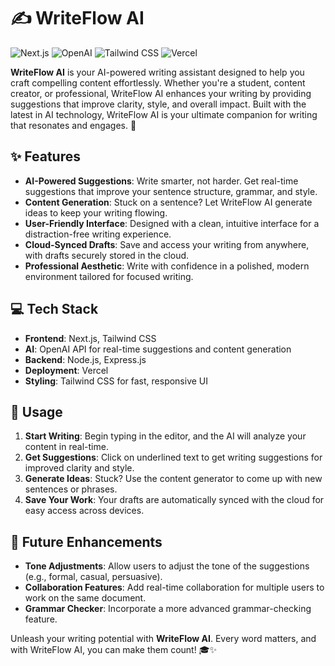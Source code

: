 # ✍️ WriteFlow AI

![Next.js](https://img.shields.io/badge/Frontend-Next.js-0070f3) ![OpenAI](https://img.shields.io/badge/AI-Powered%20by-OpenAI-3498db) ![Tailwind CSS](https://img.shields.io/badge/Styled%20with-TailwindCSS-06B6D4) ![Vercel](https://img.shields.io/badge/Deployed%20on-Vercel-000000)

**WriteFlow AI** is your AI-powered writing assistant designed to help you craft compelling content effortlessly. Whether you're a student, content creator, or professional, WriteFlow AI enhances your writing by providing suggestions that improve clarity, style, and overall impact. Built with the latest in AI technology, WriteFlow AI is your ultimate companion for writing that resonates and engages. 🚀

## ✨ Features
- **AI-Powered Suggestions**: Write smarter, not harder. Get real-time suggestions that improve your sentence structure, grammar, and style.
- **Content Generation**: Stuck on a sentence? Let WriteFlow AI generate ideas to keep your writing flowing.
- **User-Friendly Interface**: Designed with a clean, intuitive interface for a distraction-free writing experience.
- **Cloud-Synced Drafts**: Save and access your writing from anywhere, with drafts securely stored in the cloud.
- **Professional Aesthetic**: Write with confidence in a polished, modern environment tailored for focused writing.

## 💻 Tech Stack
- **Frontend**: Next.js, Tailwind CSS
- **AI**: OpenAI API for real-time suggestions and content generation
- **Backend**: Node.js, Express.js
- **Deployment**: Vercel
- **Styling**: Tailwind CSS for fast, responsive UI


## 🚀 Usage

1. **Start Writing**: Begin typing in the editor, and the AI will analyze your content in real-time.
2. **Get Suggestions**: Click on underlined text to get writing suggestions for improved clarity and style.
3. **Generate Ideas**: Stuck? Use the content generator to come up with new sentences or phrases.
4. **Save Your Work**: Your drafts are automatically synced with the cloud for easy access across devices.

## 🔮 Future Enhancements
- **Tone Adjustments**: Allow users to adjust the tone of the suggestions (e.g., formal, casual, persuasive).
- **Collaboration Features**: Add real-time collaboration for multiple users to work on the same document.
- **Grammar Checker**: Incorporate a more advanced grammar-checking feature.

Unleash your writing potential with **WriteFlow AI**. Every word matters, and with WriteFlow AI, you can make them count! 🎓✨
